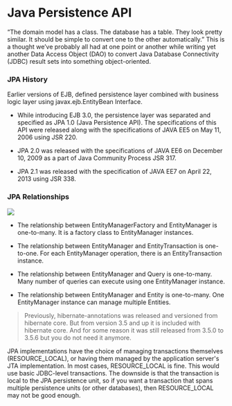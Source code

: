 # Java Persistence API <a name="jpa"></a>

“The domain model has a class. The database has a table. They look pretty similar. It should be simple to convert one to the other automatically.” This is a thought we’ve probably all had at one point or another while writing yet another Data Access Object (DAO) to convert Java Database Connectivity (JDBC) result sets into something object-oriented.

### JPA History

Earlier versions of EJB, defined persistence layer combined with business logic layer using javax.ejb.EntityBean Interface.

- While introducing EJB 3.0, the persistence layer was separated and specified as JPA 1.0 (Java Persistence API). The specifications of this API were released along with the specifications of JAVA EE5 on May 11, 2006 using JSR 220.

- JPA 2.0 was released with the specifications of JAVA EE6 on December 10, 2009 as a part of Java Community Process JSR 317.

- JPA 2.1 was released with the specification of JAVA EE7 on April 22, 2013 using JSR 338.

### JPA Relationships
![](deependhamecha/java/master/jpa/images/jpa_class_relationships.png?raw=true)
- The relationship between EntityManagerFactory and EntityManager is one-to-many. It is a factory class to EntityManager instances.

- The relationship between EntityManager and EntityTransaction is one-to-one. For each EntityManager operation, there is an EntityTransaction instance.

- The relationship between EntityManager and Query is one-to-many. Many number of queries can execute using one EntityManager instance.

- The relationship between EntityManager and Entity is one-to-many. One EntityManager instance can manage multiple Entities.

> Previously, hibernate-annotations was released and versioned from hibernate core. But from version 3.5 and up it is included with hibernate core. And for some reason it was still released from 3.5.0 to 3.5.6 but you do not need it anymore.

<persistence-unit transaction-type="RESOURCE_LOCAL">
<persistence-unit transaction-type="JTA">

JPA implementations have the choice of managing transactions themselves (RESOURCE_LOCAL), or having them managed by the application server's JTA implementation. In most cases, RESOURCE_LOCAL is fine. This would use basic JDBC-level transactions. The downside is that the transaction is local to the JPA persistence unit, so if you want a transaction that spans multiple persistence units (or other databases), then RESOURCE_LOCAL may not be good enough.